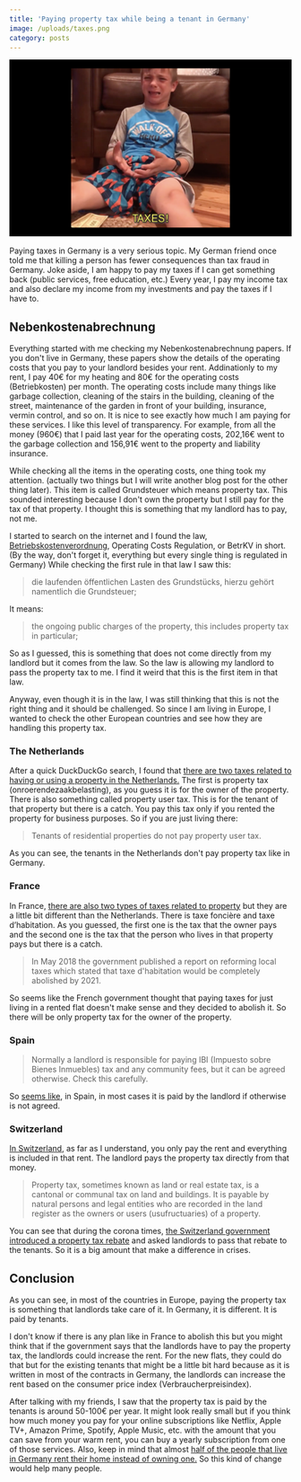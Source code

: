 ```yaml
---
title: 'Paying property tax while being a tenant in Germany'
image: /uploads/taxes.png
category: posts
---
```


![A crying kid because of the taxes in Monopoly game](/uploads/taxes.png)

Paying taxes in Germany is a very serious topic. My German friend once told me that killing a person has fewer consequences than tax fraud in Germany. Joke aside, I am happy to pay my taxes if I can get something back (public services, free education, etc.) Every year, I pay my income tax and also declare my income from my investments and pay the taxes if I have to.

## Nebenkostenabrechnung

Everything started with me checking my Nebenkostenabrechnung papers. If you don't live in Germany, these papers show the details of the operating costs that you pay to your landlord besides your rent. Addinationly to my rent, I pay 40€ for my heating and 80€ for the operating costs (Betriebkosten) per month. The operating costs include many things like garbage collection, cleaning of the stairs in the building, cleaning of the street, maintenance of the garden in front of your building, insurance, vermin control, and so on. It is nice to see exactly how much I am paying for these services. I like this level of transparency. For example, from all the money (960€) that I paid last year for the operating costs, 202,16€ went to the garbage collection and 156,91€ went to the property and liability insurance.

While checking all the items in the operating costs, one thing took my attention. (actually two things but I will write another blog post for the other thing later). This item is called Grundsteuer which means property tax. This sounded interesting because I don't own the property but I still pay for the tax of that property. I thought this is something that my landlord has to pay, not me.

I started to search on the internet and I found the law, [Betriebskostenverordnung](https://www.gesetze-im-internet.de/betrkv/__2.html), Operating Costs Regulation, or BetrKV in short. (By the way, don't forget it, everything but every single thing is regulated in Germany) While checking the first rule in that law I saw this:

> die laufenden öffentlichen Lasten des Grundstücks, hierzu gehört namentlich die Grundsteuer;

It means:

> the ongoing public charges of the property,
this includes property tax in particular;

So as I guessed, this is something that does not come directly from my landlord but it comes from the law. So the law is allowing my landlord to pass the property tax to me. I find it weird that this is the first item in that law.

Anyway, even though it is in the law, I was still thinking that this is not the right thing and it should be challenged. So since I am living in Europe, I wanted to check the other European countries and see how they are handling this property tax.

### The Netherlands

After a quick DuckDuckGo search, I found that [there are two taxes related to having or using a property in the Netherlands.](https://www.amsterdam.nl/en/municipal-taxes/property-tax-ozb/) The first is property tax (onroerendezaakbelasting), as you guess it is for the owner of the property. There is also something called property user tax. This is for the tenant of that property but there is a catch. You pay this tax only if you rented the property for business purposes. So if you are just living there:

> Tenants of residential properties do not pay property user tax.

As you can see, the tenants in the Netherlands don't pay property tax like in Germany.

### France

In France, [there are also two types of taxes related to property](https://www.completefrance.com/french-property/tax/what-is-taxe-d-habitation-and-do-i-have-to-pay-it-1-4872636) but they are a little bit different than the Netherlands. There is taxe foncière and taxe d’habitation. As you guessed, the first one is the tax that the owner pays and the second one is the tax that the person who lives in that property pays but there is a catch.

> In May 2018 the government published a report on reforming local taxes which stated that taxe d'habitation would be completely abolished by 2021.

So seems like the French government thought that paying taxes for just living in a rented flat doesn't make sense and they decided to abolish it. So there will be only property tax for the owner of the property.

### Spain

> Normally a landlord is responsible for paying IBI (Impuesto sobre Bienes Inmuebles) tax and any community fees, but it can be agreed otherwise. Check this carefully.

So [seems like](https://www.guidesglobal.com/renting-a-property-in-spain/), in Spain, in most cases it is paid by the landlord if otherwise is not agreed.


### Switzerland

[In Switzerland](https://www.ch.ch/en/property-tax/), as far as I understand, you only pay the rent and everything is included in that rent. The landlord pays the property tax directly from that money.

> Property tax, sometimes known as land or real estate tax, is a cantonal or communal tax on land and buildings. It is payable by natural persons and legal entities who are recorded in the land register as the owners or users (usufructuaries) of a property.

You can see that during the corona times, [the Switzerland government introduced a property tax rebate](https://www.straitstimes.com/politics/landlords-must-pass-on-rebates-to-tenants-in-timely-manner) and asked landlords to pass that rebate to the tenants. So it is a big amount that make a difference in crises.

## Conclusion

As you can see, in most of the countries in Europe, paying the property tax is something that landlords take care of it. In Germany, it is different. It is paid by tenants.

I don't know if there is any plan like in France to abolish this but you might think that if the government says that the landlords have to pay the property tax, the landlords could increase the rent. For the new flats, they could do that but for the existing tenants that might be a little bit hard because as it is written in most of the contracts in Germany, the landlords can increase the rent based on the consumer price index (Verbraucherpreisindex).

After talking with my friends, I saw that the property tax is paid by the tenants is around 50-100€ per year. It might look really small but if you think how much money you pay for your online subscriptions like Netflix, Apple TV+, Amazon Prime, Spotify, Apple Music, etc. with the amount that you can save from your warm rent, you can buy a yearly subscription from one of those services. Also, keep in mind that almost [half of the people that live in Germany rent their home instead of owning one.](https://www.statista.com/statistics/246355/home-ownership-rate-in-europe/) So this kind of change would help many people.